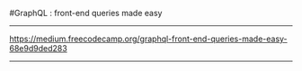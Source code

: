 #GraphQL : front-end queries made easy

***

https://medium.freecodecamp.org/graphql-front-end-queries-made-easy-68e9d9ded283

***

